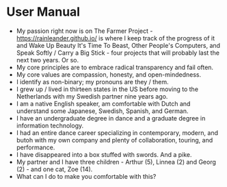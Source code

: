 # User Manual

* My passion right now is on The Farmer Project - https://rainleander.github.io/ is where I keep track of the progress of it and Wake Up Beauty It's Time To Beast, Other People's Computers, and Speak Softly / Carry a Big Stick - four projects that will probably last the next two years. Or so.
* My core principles are to embrace radical transparency and fail often.
* My core values are compassion, honesty, and open-mindedness.
* I identify as non-binary; my pronouns are they / them.
* I grew up / lived in thirteen states in the US before moving to the Netherlands with my Swedish partner nine years ago.
* I am a native English speaker, am comfortable with Dutch and understand some Japanese, Swedish, Spanish, and German.
* I have an undergraduate degree in dance and a graduate degree in information technology. 
* I had an entire dance career specializing in contemporary, modern, and butoh with my own company and plenty of collaboration, touring, and performance.
* I have disappeared into a box stuffed with swords. And a pike.
* My partner and I have three children - Arthur (5), Linnea (2) and Georg (2) - and one cat, Zoe (14).
* What can I do to make you comfortable with this?
